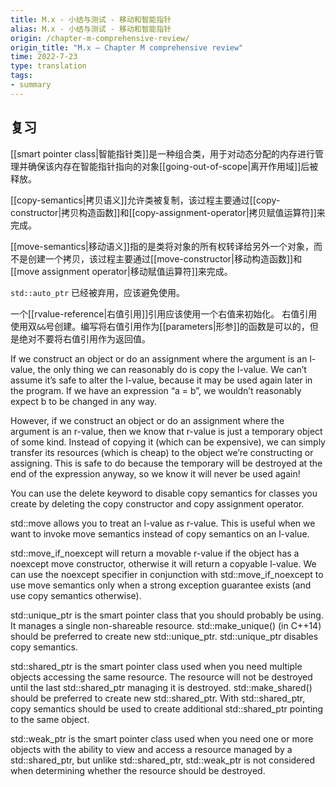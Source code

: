 ```yaml
---
title: M.x - 小结与测试 - 移动和智能指针
alias: M.x - 小结与测试 - 移动和智能指针
origin: /chapter-m-comprehensive-review/
origin_title: "M.x — Chapter M comprehensive review"
time: 2022-7-23
type: translation
tags:
- summary
---
```


## 复习

[[smart pointer class|智能指针类]]是一种组合类，用于对动态分配的内存进行管理并确保该内存在智能指针指向的对象[[going-out-of-scope|离开作用域]]后被释放。
 
[[copy-semantics|拷贝语义]]允许类被复制，该过程主要通过[[copy-constructor|拷贝构造函数]]和[[copy-assignment-operator|拷贝赋值运算符]]来完成。

[[move-semantics|移动语义]]指的是类将对象的所有权转译给另外一个对象，而不是创建一个拷贝，该过程主要通过[[move-constructor|移动构造函数]]和 [[move assignment operator|移动赋值运算符]]来完成。

`std::auto_ptr` 已经被弃用，应该避免使用。

一个[[rvalue-reference|右值引用]]引用应该使用一个右值来初始化。 右值引用使用双`&&`号创建。编写将右值引用作为[[parameters|形参]]的函数是可以的，但是绝对不要将右值引用作为返回值。

If we construct an object or do an assignment where the argument is an l-value, the only thing we can reasonably do is copy the l-value. We can’t assume it’s safe to alter the l-value, because it may be used again later in the program. If we have an expression “a = b”, we wouldn’t reasonably expect b to be changed in any way.

However, if we construct an object or do an assignment where the argument is an r-value, then we know that r-value is just a temporary object of some kind. Instead of copying it (which can be expensive), we can simply transfer its resources (which is cheap) to the object we’re constructing or assigning. This is safe to do because the temporary will be destroyed at the end of the expression anyway, so we know it will never be used again!

You can use the delete keyword to disable copy semantics for classes you create by deleting the copy constructor and copy assignment operator.

std::move allows you to treat an l-value as r-value. This is useful when we want to invoke move semantics instead of copy semantics on an l-value.

std::move_if_noexcept will return a movable r-value if the object has a noexcept move constructor, otherwise it will return a copyable l-value. We can use the noexcept specifier in conjunction with std::move_if_noexcept to use move semantics only when a strong exception guarantee exists (and use copy semantics otherwise).

std::unique_ptr is the smart pointer class that you should probably be using. It manages a single non-shareable resource. std::make_unique() (in C++14) should be preferred to create new std::unique_ptr. std::unique_ptr disables copy semantics.

std::shared_ptr is the smart pointer class used when you need multiple objects accessing the same resource. The resource will not be destroyed until the last std::shared_ptr managing it is destroyed. std::make_shared() should be preferred to create new std::shared_ptr. With std::shared_ptr, copy semantics should be used to create additional std::shared_ptr pointing to the same object.

std::weak_ptr is the smart pointer class used when you need one or more objects with the ability to view and access a resource managed by a std::shared_ptr, but unlike std::shared_ptr, std::weak_ptr is not considered when determining whether the resource should be destroyed.